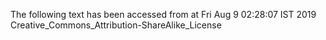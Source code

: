 The following text has been accessed from at Fri Aug 9 02:28:07 IST 2019
Creative_Commons_Attribution-ShareAlike_License
